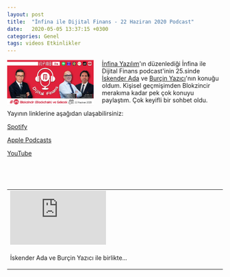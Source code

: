 ```yaml
---
layout: post
title:  "İnfina ile Dijital Finans - 22 Haziran 2020 Podcast"
date:   2020-05-05 13:37:15 +0300
categories: Genel
tags: videos Etkinlikler
---
```



<img align="left" src="/assets/Infina_podcast_640.jpg" style="width:40%; padding-right:20px"> [İnfina Yazılım](https://twitter.com/@InfinaYazilim)'ın düzenlediği İnfina ile Dijital Finans podcast'inin 25.sinde [İskender Ada](https://twitter.com/@iskenderada) ve [Burçin Yazıcı](https://twitter.com/@burcinyazici)'nın konuğu oldum. Kişisel geçmişimden Blokzincir merakıma kadar pek çok konuyu paylaştım. Çok keyifli bir sohbet oldu.

Yayının linklerine aşağıdan ulaşabilirsiniz: 

[Spotify](https://open.spotify.com/episode/32Rpnd4mjAGUbH2m8o3kfa)

[Apple Podcasts](https://podcasts.apple.com/tr/podcast/25-turan-sert-ile-blokzincir-blockchain-ve-gelecek/id1504730839?i=1000479018383)

[YouTube](https://www.youtube.com/watch?v=evsyn5BSANQ)

<br />

&nbsp;


<table><tr><td style="width:50%">
<iframe width="224" height="126" src="https://www.youtube.com/embed/evsyn5BSANQ" frameborder="0" allowfullscreen></iframe>
</td>
</tr>
<tr><td style="width:50%; vertical-align:top">
<p>
İskender Ada ve Burçin Yazıcı ile birlikte...
</p></td>
</tr>
</table>
